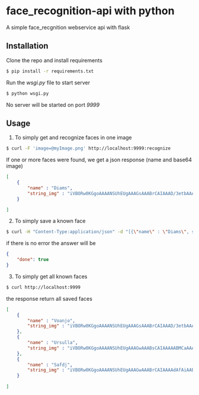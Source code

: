 # face_recognition-api with python
A simple face_recgnition webservice api with flask

## Installation
Clone the repo and install requirements

```bash
$ pip install -r requirements.txt
```

Run the _wsgi.py_ file to start server

```bash
$ python wsgi.py
```

No server will be started on port _9999_
## Usage
1. To simply get and recognize faces in one image

```bash
$ curl -F 'image=@myImage.png' http://localhost:9999:recognize
```

If one or more faces were found, we get a json response (name and base64 image)

```json
[
    {
        "name" : "Diams",
        "string_img" : "iVBORw0KGgoAAAANSUhEUgAAAGsAAABrCAIAAAD/3etbAAA5WElEQVR4nHW9244kSZIldo6IqrlHXqq..."
    }

]
```

2. To simply save a known face

```bash
$ curl -H "Content-Type:application/json" -d "[{\"name\" : \"Diams\", string_img : \"iVBORw0KGgoAAAANSUhEUgAAAGsAAABrCAIAAAD/3etbAAA5WElEQVR4nHW9244kSZIldo6IqrlHXqq...\"}]
```

if there is no error the answer will be

```json
{
    "done": true
}
```

3. To simply get all known faces

```bash
$ curl http://localhost:9999
```

the response return all saved faces

```json
[
    {
        "name" : "Voanjo",
        "string_img" : "iVBORw0KGgoAAAANSUhEUgAAAGsAAABrCAIAAAD/3etbAAA5WElEQVR4nHW9244kSZIldo6IqrlHXsdxqq..."
    },
    {
        "name" : "Ursulla",
        "string_img" : "iVBORw0KGgoAAAANSUhEUgAAAGwAAABsCAIAAAAABMCaAAA210lEQVR4nH29TY9kyZEtdo6Z3xuZ9dEfJJuc..."
    },
    {
        "name" : "Safdj",
        "string_img" : "iVBORw0KGgoAAAANSUhEUgAAAGwAAABrCAIAAAAdAfAiAABAeUlEQVR4nHX9Xa8tW3IdiI0RMWdmrrX2Pver..."
    }
    
]
```